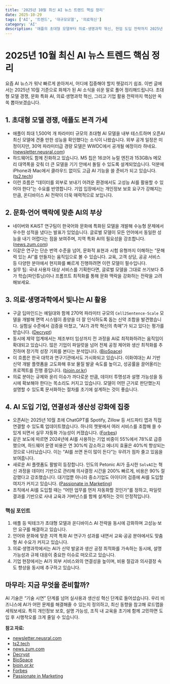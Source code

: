 ```yaml
---
title: '2025년 10월 최신 AI 뉴스 트렌드 핵심 정리'
date: 2025-10-29
tags: ['AI', '트렌드', '대규모모델', '의료혁신']
category: 'AI'
description: '애플의 초대형 모델부터 의료·생명과학 혁신, 현업 도입 전략까지 2025년 10월 AI 분야의 주요 뉴스를 한눈에 정리합니다.'
---
```


# 2025년 10월 최신 AI 뉴스 트렌드 핵심 정리

요즘 AI 뉴스가 워낙 빠르게 쏟아져서, 어디에 집중해야 할지 헷갈리기 쉽죠. 이번 글에서는 2025년 10월 기준으로 화제가 된 AI 소식을 쉬운 말로 풀어 정리해드립니다. 초대형 모델 경쟁, 문화 특화 AI, 의료·생명과학 혁신, 그리고 기업 활용 전략까지 핵심만 쏙쏙 뽑아보겠습니다.

## 1. 초대형 모델 경쟁, 애플도 본격 가세

- 애플이 최대 1,500억 개 파라미터 규모의 초대형 AI 모델을 내부 테스트하며 오픈AI 최신 모델에 견줄 만한 성능을 확인했다는 소식이 나왔습니다. 외부 공개 일정은 미정이지만, 30억 파라미터급 경량 모델은 WWDC에서 공개될 예정이라 하네요. ([newsletter.neusral.com](https://newsletter.neusral.com/p/a99c?utm_source=openai))
- 하드웨어도 함께 진화하고 있습니다. M5 칩은 16코어 뉴럴 엔진과 153GB/s 메모리 대역폭을 갖춰 더 큰 모델을 기기 안에서 돌릴 수 있도록 설계되었습니다. 덕분에 iPhone과 Mac에서 클라우드 없이도 고급 AI 기능을 쓸 준비가 되고 있습니다. ([ts2.tech](https://ts2.tech/en/apples-october-2025-shockers-iphone-17-supercycle-m5-chip-debut-and-aapl-nears-4-trillion/))
- 이런 흐름은 “데이터를 외부로 보내기 어려운 환경에서도 고성능 AI를 활용할 수 있어야 한다”는 수요를 반영합니다. 기업 입장에서는 개인정보 보호 요구가 강해지는 만큼, 온디바이스 AI 전략이 더욱 매력적으로 보입니다.

## 2. 문화·언어 맥락에 맞춘 AI의 부상

- 네이버와 KAIST 연구팀이 한국어와 문화에 특화된 모델을 개발해 수능형 문제에서 우수한 성적을 냈다는 발표가 있었습니다. 글로벌 모델이 모든 언어에서 동일한 성능을 내기 어렵다는 점을 보여주며, 지역 특화 AI의 필요성을 강조합니다. ([news.zum.com](https://news.zum.com/articles/101705018?utm_source=openai))
- 이같은 연구는 단순 번역 수준을 넘어, 문화적 표현과 시험 유형까지 이해하는 “문해력 있는 AI”를 만들자는 움직임으로 볼 수 있습니다. 교육, 고객 상담, 공공 서비스 등 다양한 분야에서 현지화를 빠르게 진행하려면 이런 모델이 필수입니다.
- 실무 팁: 국내 사용자 대상 서비스를 기획한다면, 글로벌 모델을 그대로 쓰기보다 추가 학습(파인튜닝)이나 프롬프트 최적화를 통해 문화 맥락을 강화하는 전략을 고려해보세요.

## 3. 의료·생명과학에서 빛나는 AI 활용

- 구글 딥마인드는 예일대와 함께 270억 파라미터 규모의 `Cell2Sentence-Scale` 모델을 개발해 면역 시스템이 종양을 더 잘 인식하도록 돕는 신약 조합을 발견했습니다. 실험실 수준에서 검증을 마쳤고, “AI가 과학 혁신의 촉매”가 되고 있다는 평가를 받습니다. ([Decrypt](https://decrypt.co/344454/google-ai-cracks-new-cancer-code))
- 동시에 제약 업계에서는 제조부터 임상까지 전 과정을 AI로 최적화하려는 움직임이 확대되고 있습니다. 많은 기업이 파일럿을 넘어 전체 공정 제어와 생산 최적화를 추진하며 장기적 성장 기회를 본다는 분석입니다. ([BioSpace](https://www.biospace.com/business/drug-manufacturers-see-long-term-opportunity-in-climbing-ai-use))
- 이 흐름은 한국 대학과 연구기관에서도 가시화되고 있습니다. 이화여대는 AI 기반 신약 개발 플랫폼을 고도화해 후보 물질 발굴 속도를 높이고, 성공률을 끌어올리는 프로젝트를 진행 중입니다. ([bioin.or.kr](https://www.bioin.or.kr/collectView.do?collection_sn=181&utm_source=openai))
- 의료 분야는 규제와 윤리 이슈가 까다로운 만큼, 데이터 투명성과 설명 가능성을 동시에 확보해야 한다는 목소리도 커지고 있습니다. 모델이 어떤 근거로 판단했는지 설명할 수 있도록 문서화하는 절차를 초기에 설계하는 것이 좋습니다.

## 4. AI 도입 기업, 연결성과 생산성 강화에 집중

- 오픈AI는 2025년 10월 초에 ChatGPT를 Spotify, Zillow 등 서드파티 앱과 직접 연결할 수 있도록 업데이트했습니다. 하나의 챗봇에서 여러 서비스를 조합해 쓸 수 있게 되면서 실무 자동화 가능성이 커졌습니다. ([Forbes](https://www.forbes.com/sites/antoniopequenoiv/2025/10/06/openais-chatgpt-now-connects-with-third-party-apps-like-spotify-and-zillow-heres-the-latest-in-the-ai-arms-race/))
- 같은 보도에 따르면 2024년에 AI를 사용하는 기업 비중이 55%에서 78%로 급증했으며, 하드웨어 운영 비용은 연 30%씩 감소하고 에너지 효율은 40%씩 향상되는 것으로 나타났습니다. 이는 “AI를 쓰면 돈이 많이 든다”는 우려가 점차 줄고 있음을 보여줍니다.
- 새로운 AI 플랫폼도 활발히 등장합니다. 인도의 Petonic AI가 출시한 `SolvAI`는 혁신 과정을 데이터 기반으로 관리해 의사결정 시간을 200% 빠르게, 비용은 90% 절감했다고 강조했습니다. 대기업뿐 아니라 중소기업도 아이디어 검증에 AI를 도입할 여지가 커지고 있습니다. ([Passionate in Marketing](https://www.passionateinmarketing.com/revolutionizing-global-innovation-petonic-ai-launches-solvai-empowering-200-faster-decision-cycles-and-90-cost-reduction/))
- 조직에서 AI를 도입할 때는 “어떤 업무를 먼저 자동화할 것인가”를 정하고, 파일럿 결과를 기반으로 사내 교육과 거버넌스를 함께 설계하는 것이 안정적입니다.

### 핵심 포인트

1. 애플 등 빅테크가 초대형 모델과 온디바이스 AI 전략을 동시에 강화하며 고성능·보안 요구를 해결하고 있습니다.
2. 언어와 문화에 맞춘 지역 특화 AI 연구가 성과를 내면서 교육·공공 분야에서도 맞춤형 AI 수요가 커지고 있습니다.
3. 의료·생명과학에서는 AI가 신약 발굴과 생산 공정 최적화를 가속하는 동시에, 설명 가능성과 규제 대응이 중요한 이슈로 떠오르고 있습니다.
4. 기업 현장에서는 AI가 외부 서비스와의 연결성을 높이며, 비용 절감과 의사결정 속도 향상을 동시에 추구하고 있습니다.

## 마무리: 지금 무엇을 준비할까?

AI 기술은 “기술 시연” 단계를 넘어 실사용과 생산성 혁신 단계로 들어섰습니다. 우리 비즈니스에 AI가 어떤 문제를 해결해줄 수 있는지 정의하고, 최신 동향을 참고해 로드맵을 세워보세요. 특히 개인정보 보호, 설명 가능성, 조직 내 교육을 초기에 함께 고민하면 도입 후 시행착오를 크게 줄일 수 있습니다.

**참고 자료:**
- [newsletter.neusral.com](https://newsletter.neusral.com/p/a99c?utm_source=openai)
- [ts2.tech](https://ts2.tech/en/apples-october-2025-shockers-iphone-17-supercycle-m5-chip-debut-and-aapl-nears-4-trillion/)
- [news.zum.com](https://news.zum.com/articles/101705018?utm_source=openai)
- [Decrypt](https://decrypt.co/344454/google-ai-cracks-new-cancer-code)
- [BioSpace](https://www.biospace.com/business/drug-manufacturers-see-long-term-opportunity-in-climbing-ai-use)
- [bioin.or.kr](https://www.bioin.or.kr/collectView.do?collection_sn=181&utm_source=openai)
- [Forbes](https://www.forbes.com/sites/antoniopequenoiv/2025/10/06/openais-chatgpt-now-connects-with-third-party-apps-like-spotify-and-zillow-heres-the-latest-in-the-ai-arms-race/)
- [Passionate in Marketing](https://www.passionateinmarketing.com/revolutionizing-global-innovation-petonic-ai-launches-solvai-empowering-200-faster-decision-cycles-and-90-cost-reduction/)

